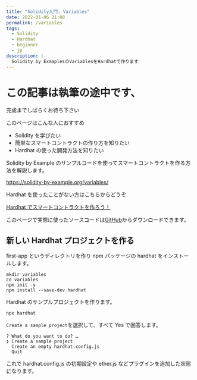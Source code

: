 ```yaml
---
title: "Solidity入門: Variables"
date: 2022-01-06 21:00
permalink: /variables
tags:
  - Solidity
  - Hardhat
  - beginner
  - jp
description: |-
  Solidity by ExmaplesのVariablesをHardhatで作ります
---
```


# この記事は執筆の途中です、

完成までしばらくお待ち下さい

このページはこんな人におすすめ

- Solidity を学びたい
- 簡単なスマートコントラクトの作り方を知りたい
- Hardhat の使った開発方法を知りたい

Solidity by Example のサンプルコードを使ってスマートコントラクトを作る方法を解説します。

https://solidity-by-example.org/variables/

Hardhat を使ったことがない方はこちらからどうぞ

[Hardhat でスマートコントラクトを作ろう！](/hardhat)

このページで実際に使ったソースコードは[GitHub](https://github.com/smacon-dev/solidity-example/tree/main/variables)からダウンロードできます。

## 新しい Hardhat プロジェクトを作る

first-app というディレクトリを作り
npm パッケージの hardhat をインストールします。

```
mkdir variables
cd variables
npm init -y
npm install --save-dev hardhat
```

Hardhat のサンプルプロジェクトを作ります。

```
npx hardhat
```

`Create a sample project`を選択して、すべて Yes で回答します。

```
? What do you want to do? …
❯ Create a sample project
  Create an empty hardhat.config.js
  Quit
```

これで hardhat.config.js の初期設定や ether.js などプラグインを追加した状態になります。
